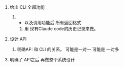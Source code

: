 1. 给出 CLI 全部功能 
   1. - 以及调用功能后 所有返回格式
      1. 用 现有Claude code的历史记录来做。 
   
2. 设计 API
   1. 明确API 和 CLI 的关系。 可能是一对一 可能是 一对多

3. 明确了 API之后 再做整个系统设计
